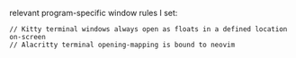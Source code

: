 relevant program-specific window rules I set:
```
// Kitty terminal windows always open as floats in a defined location on-screen
// Alacritty terminal opening-mapping is bound to neovim
```
